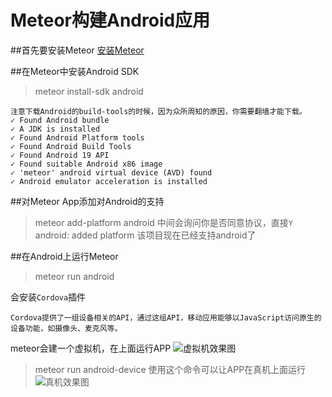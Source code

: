 # Meteor构建Android应用
##首先要安装Meteor 
[安装Meteor][1]

##在Meteor中安装Android SDK
>meteor install-sdk android

    注意下载Android的build-tools的时候，因为众所周知的原因，你需要翻墙才能下载。
    ✓ Found Android bundle
    ✓ A JDK is installed
    ✓ Found Android Platform tools
    ✓ Found Android Build Tools
    ✓ Found Android 19 API
    ✓ Found suitable Android x86 image
    ✓ 'meteor' android virtual device (AVD) found
    ✓ Android emulator acceleration is installed

##对Meteor App添加对Android的支持
>meteor add-platform android
中间会询问你是否同意协议，直接`Y`
    android: added platform
该项目现在已经支持android了

##在Android上运行Meteor

>meteor run android 

会安装`Cordova`插件

    Cordova提供了一组设备相关的API，通过这组API，移动应用能够以JavaScript访问原生的设备功能，如摄像头、麦克风等。

meteor会建一个虚拟机，在上面运行APP
![虚拟机效果图][2]


>meteor run android-device
使用这个命令可以让APP在真机上面运行
![真机效果图][3]  


  [1]: http://segmentfault.com/a/1190000003725901
  [2]: /img/bVpNYl
  [3]: /img/bVpNYs



